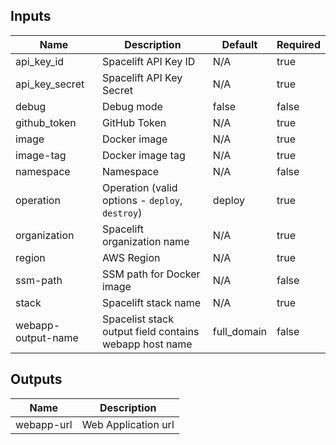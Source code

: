 <!-- markdownlint-disable -->

## Inputs

| Name | Description | Default | Required |
|------|-------------|---------|----------|
| api\_key\_id | Spacelift API Key ID | N/A | true |
| api\_key\_secret | Spacelift API Key Secret | N/A | true |
| debug | Debug mode | false | false |
| github\_token | GitHub Token | N/A | true |
| image | Docker image | N/A | true |
| image-tag | Docker image tag | N/A | true |
| namespace | Namespace | N/A | false |
| operation | Operation (valid options - `deploy`, `destroy`) | deploy | true |
| organization | Spacelift organization name | N/A | true |
| region | AWS Region | N/A | true |
| ssm-path | SSM path for Docker image | N/A | false |
| stack | Spacelift stack name | N/A | true |
| webapp-output-name | Spacelist stack output field contains webapp host name | full\_domain | false |


## Outputs

| Name | Description |
|------|-------------|
| webapp-url | Web Application url |
<!-- markdownlint-restore -->
